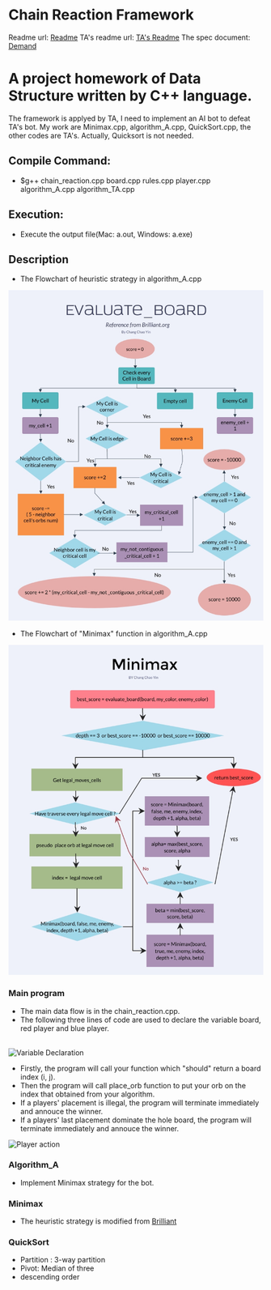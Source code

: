 # Chain Reaction Framework

Readme url: [Readme](https://github.com/Echodarius/Chain_reaction_game/edit/master/README.md)
TA's readme url: [TA's Readme](https://gitlab.com/tzuyangw/chain-reaction-framework/blob/master/README.md)
The spec document: [Demand](https://gitlab.com/tzuyangw/chain-reaction-framework/blob/master/Demand.pdf)

# A project homework of Data Structure written by C++ language.
The framework is applyed by TA, I need to implement an AI bot to defeat TA's bot.
My work are Minimax.cpp, algorithm_A.cpp, QuickSort.cpp, the other codes are TA's.
Actually, Quicksort is not needed.

## Compile Command:
* $g++ chain_reaction.cpp board.cpp rules.cpp player.cpp algorithm_A.cpp algorithm_TA.cpp

## Execution: 
* Execute the output file(Mac: a.out, Windows: a.exe)

## Description 

* The Flowchart of heuristic strategy in algorithm_A.cpp

![Heuristic Flowchart](/images/Evaluate_board.jpg)

* The Flowchart of "Minimax" function in algorithm_A.cpp

![Minimax](/images/Minimax.jpg)


### Main program

*  The main data flow is in the chain_reaction.cpp. 
*  The following three lines of code are used to declare the variable board, red player and blue player.<br></br>

![Variable Declaration](/images/002.png)

*  Firstly, the program will call your function which "should" return a board index (i, j).
*  Then the program will call place_orb function to put your orb on the index that obtained from your algorithm.
*  If a players' placement is illegal, the program will terminate immediately and annouce the winner.
*  If a players' last placement dominate the hole board, the program will terminate immediately and annouce the winner.

![Player action](/images/001.png)

### Algorithm_A

* Implement Minimax strategy for the bot.

### Minimax
* The heuristic strategy is modified from [Brilliant](https://brilliant.org/wiki/chain-reaction-game/)

### QuickSort
* Partition : 3-way partition
* Pivot: Median of three
* descending order
